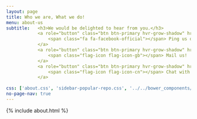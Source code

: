 ```yaml
---
layout: page
title: Who we are, What we do!
menu: about-us
subtitle:   <h3>We would be delighted to hear from you.</h3>
            <a role="button" class="btn btn-primary hvr-grow-shadow" href="https://www.facebook.com/mdgiitr/?fref=ts" target="_blanks">
                <span class="fa fa-facebook-official"></span> Ping us on facebook!
            </a>
            <a role="button" class="btn btn-primary hvr-grow-shadow" href="mailto:sdsmdg@gmail.com" target="_blanks">
                <span class="flag-icon flag-icon-gb"></span> Mail us!
            </a>
            <a role="button" class="btn btn-primary hvr-grow-shadow" href="https://stackquery.herokuapp.com/" target="_blanks">
                <span class="flag-icon flag-icon-cn"></span> Chat with MDG
            </a>
                            
css: ['about.css', 'sidebar-popular-repo.css', '../../bower_components/flag-icon-css/css/flag-icon.min.css']
no-page-nav: true
---
```


{% include about.html %}
